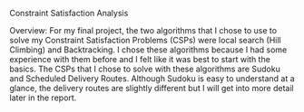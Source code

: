 Constraint Satisfaction Analysis

Overview:
	For my final project, the two algorithms that I chose to use to solve my Constraint Satisfaction Problems (CSPs) were local search (Hill Climbing) and Backtracking. I chose these algorithms because I had some experience with them before and I felt like it was best to start with the basics. The CSPs that I chose to solve with these algorithms are Sudoku and Scheduled Delivery Routes. Although Sudoku is easy to understand at a glance, the delivery routes are slightly different but I will get into more detail later in the report. 
